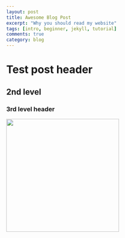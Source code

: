 ```yaml
---
layout: post
title: Awesome Blog Post
excerpt: "Why you should read my website"
tags: [intro, beginner, jekyll, tutorial]
comments: true
category: blog
---
```


# Test post header

## 2nd level 

### 3rd level header

<img src="https://octodex.github.com/images/jetpacktocat.png"
height="300">
